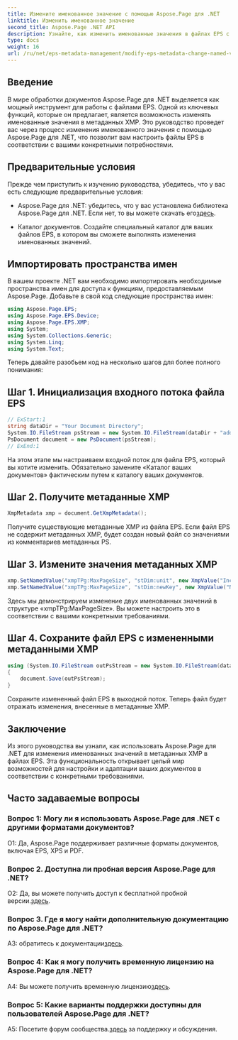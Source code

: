 ```yaml
---
title: Измените именованное значение с помощью Aspose.Page для .NET
linktitle: Изменить именованное значение
second_title: Aspose.Page .NET API
description: Узнайте, как изменить именованные значения в файлах EPS с помощью Aspose.Page для .NET. Легко настраивайте метаданные XMP для индивидуальной обработки документов.
type: docs
weight: 16
url: /ru/net/eps-metadata-management/modify-eps-metadata-change-named-value/
---
```

## Введение

В мире обработки документов Aspose.Page для .NET выделяется как мощный инструмент для работы с файлами EPS. Одной из ключевых функций, которые он предлагает, является возможность изменять именованные значения в метаданных XMP. Это руководство проведет вас через процесс изменения именованного значения с помощью Aspose.Page для .NET, что позволит вам настроить файлы EPS в соответствии с вашими конкретными потребностями.

## Предварительные условия

Прежде чем приступить к изучению руководства, убедитесь, что у вас есть следующие предварительные условия:

-  Aspose.Page для .NET: убедитесь, что у вас установлена библиотека Aspose.Page для .NET. Если нет, то вы можете скачать его[здесь](https://releases.aspose.com/page/net/).

- Каталог документов. Создайте специальный каталог для ваших файлов EPS, в котором вы сможете выполнять изменения именованных значений.

## Импортировать пространства имен

В вашем проекте .NET вам необходимо импортировать необходимые пространства имен для доступа к функциям, предоставляемым Aspose.Page. Добавьте в свой код следующие пространства имен:

```csharp
using Aspose.Page.EPS;
using Aspose.Page.EPS.Device;
using Aspose.Page.EPS.XMP;
using System;
using System.Collections.Generic;
using System.Linq;
using System.Text;
```

Теперь давайте разобьем код на несколько шагов для более полного понимания:

## Шаг 1. Инициализация входного потока файла EPS

```csharp
// ExStart:1
string dataDir = "Your Document Directory";
System.IO.FileStream psStream = new System.IO.FileStream(dataDir + "add_named_value_input.eps", System.IO.FileMode.Open, System.IO.FileAccess.Read);
PsDocument document = new PsDocument(psStream);
// ExEnd:1
```

На этом этапе мы настраиваем входной поток для файла EPS, который вы хотите изменить. Обязательно замените «Каталог ваших документов» фактическим путем к каталогу ваших документов.

## Шаг 2. Получите метаданные XMP

```csharp
XmpMetadata xmp = document.GetXmpMetadata();
```

Получите существующие метаданные XMP из файла EPS. Если файл EPS не содержит метаданных XMP, будет создан новый файл со значениями из комментариев метаданных PS.

## Шаг 3. Измените значения метаданных XMP

```csharp
xmp.SetNamedValue("xmpTPg:MaxPageSize", "stDim:unit", new XmpValue("Inches"));
xmp.SetNamedValue("xmpTPg:MaxPageSize", "stDim:newKey", new XmpValue("NewValue"));
```

Здесь мы демонстрируем изменение двух именованных значений в структуре «xmpTPg:MaxPageSize». Вы можете настроить это в соответствии с вашими конкретными требованиями.

## Шаг 4. Сохраните файл EPS с измененными метаданными XMP

```csharp
using (System.IO.FileStream outPsStream = new System.IO.FileStream(dataDir + "change_named_value_output.eps", System.IO.FileMode.Create, System.IO.FileAccess.Write))
{
    document.Save(outPsStream);
}
```

Сохраните измененный файл EPS в выходной поток. Теперь файл будет отражать изменения, внесенные в метаданные XMP.

## Заключение

Из этого руководства вы узнали, как использовать Aspose.Page для .NET для изменения именованных значений в метаданных XMP в файлах EPS. Эта функциональность открывает целый мир возможностей для настройки и адаптации ваших документов в соответствии с конкретными требованиями.

## Часто задаваемые вопросы

### Вопрос 1: Могу ли я использовать Aspose.Page для .NET с другими форматами документов?

О1: Да, Aspose.Page поддерживает различные форматы документов, включая EPS, XPS и PDF.

### Вопрос 2. Доступна ли пробная версия Aspose.Page для .NET?

 О2: Да, вы можете получить доступ к бесплатной пробной версии.[здесь](https://releases.aspose.com/).

### Вопрос 3. Где я могу найти дополнительную документацию по Aspose.Page для .NET?

 A3: обратитесь к документации[здесь](https://reference.aspose.com/page/net/).

### Вопрос 4: Как я могу получить временную лицензию на Aspose.Page для .NET?

 A4: Вы можете получить временную лицензию[здесь](https://purchase.aspose.com/temporary-license/).

### Вопрос 5: Какие варианты поддержки доступны для пользователей Aspose.Page для .NET?

 A5: Посетите форум сообщества.[здесь](https://forum.aspose.com/c/page/39) за поддержку и обсуждения.